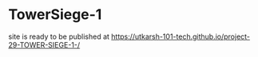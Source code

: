 # TowerSiege-1
site is ready to be published at https://utkarsh-101-tech.github.io/project-29-TOWER-SIEGE-1-/

